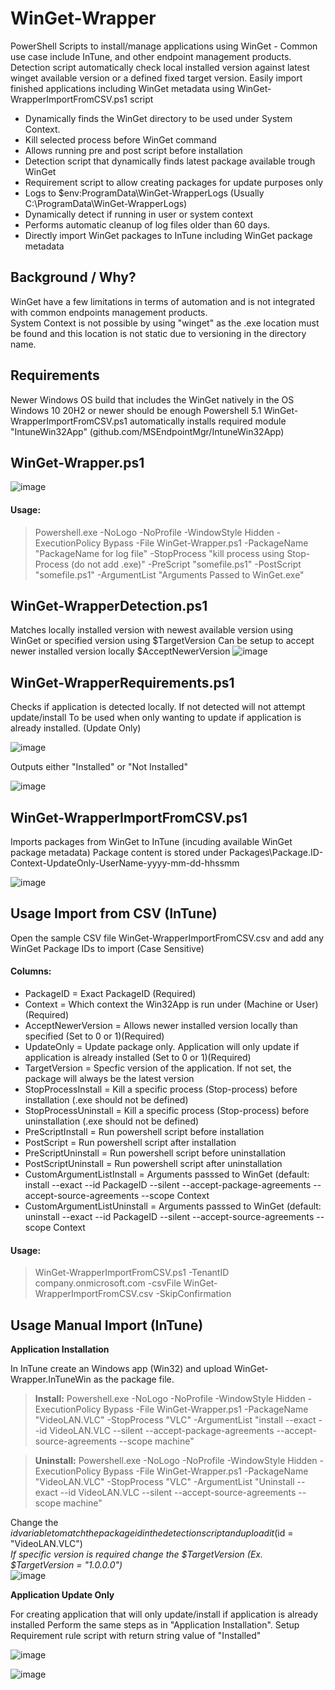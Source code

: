 # WinGet-Wrapper  
PowerShell Scripts to install/manage applications using WinGet - Common use case include InTune, and other endpoint management products.
Detection script automatically check local installed version against latest winget available version or a defined fixed target version.
Easily import finished applications including WinGet metadata using WinGet-WrapperImportFromCSV.ps1 script

* Dynamically finds the WinGet directory to be used under System Context.
* Kill selected process before WinGet command
* Allows running pre and post script before installation
* Detection script that dynamically finds latest package available trough WinGet
* Requirement script to allow creating packages for update purposes only
* Logs to $env:ProgramData\WinGet-WrapperLogs (Usually C:\ProgramData\WinGet-WrapperLogs)
* Dynamically detect if running in user or system context
* Performs automatic cleanup of log files older than 60 days.
* Directly import WinGet packages to InTune including WinGet package metadata

## Background / Why?
WinGet have a few limitations in terms of automation and is not integrated with common endpoints management products.  
System Context is not possible by using "winget" as the .exe location must be found and this location is not static due to versioning in the directory name.

## Requirements
Newer Windows OS build that includes the WinGet natively in the OS   
Windows 10 20H2 or newer should be enough
Powershell 5.1
WinGet-WrapperImportFromCSV.ps1 automatically installs required module "IntuneWin32App" (github.com/MSEndpointMgr/IntuneWin32App)

## WinGet-Wrapper.ps1
![image](https://github.com/SorenLundt/WinGet-Wrapper/assets/127216441/4220b44b-7f96-4fb1-84ec-ce416f6f622c)

#### Usage:
>Powershell.exe -NoLogo -NoProfile -WindowStyle Hidden -ExecutionPolicy Bypass -File WinGet-Wrapper.ps1 -PackageName "PackageName for log file" -StopProcess "kill process using Stop-Process (do not add .exe)" -PreScript "somefile.ps1" -PostScript "somefile.ps1" -ArgumentList "Arguments Passed to WinGet.exe"

## WinGet-WrapperDetection.ps1
Matches locally installed version with newest available version using WinGet or specified version using $TargetVersion
Can be setup to accept newer installed version locally $AcceptNewerVersion
![image](https://github.com/SorenLundt/WinGet-Wrapper/assets/127216441/631d6001-b813-4b79-a12f-3c1e06cb3aec)

## WinGet-WrapperRequirements.ps1
Checks if application is detected locally. If not detected will not attempt update/install
To be used when only wanting to update if application is already installed. (Update Only)

![image](https://github.com/SorenLundt/WinGet-Wrapper/assets/127216441/b5af0ddd-6700-46cf-8907-33dbd0f8e930)

Outputs either "Installed" or "Not Installed"

![image](https://github.com/SorenLundt/WinGet-Wrapper/assets/127216441/b8cd24fd-da34-4e1c-aeb2-0627717e1244)

## WinGet-WrapperImportFromCSV.ps1
Imports packages from WinGet to InTune (incuding available WinGet package metadata)
Package content is stored under Packages\Package.ID-Context-UpdateOnly-UserName-yyyy-mm-dd-hhssmm

![image](https://github.com/SorenLundt/WinGet-Wrapper/assets/127216441/c626ed5b-80eb-4d56-8476-605349356ffa)

## Usage Import from CSV (InTune)
Open the sample CSV file WinGet-WrapperImportFromCSV.csv and add any WinGet Package IDs to import (Case Sensitive)

#### Columns:
* PackageID = Exact PackageID (Required)<br>
* Context = Which context the Win32App is run under (Machine or User) (Required)<br>
* AcceptNewerVersion = Allows newer installed version locally than specified (Set to 0 or 1)(Required)<br>
* UpdateOnly = Update package only. Application will only update if application is already installed (Set to 0 or 1)(Required)<br>
* TargetVersion = Specfic version of the application. If not set, the package will always be the latest version <br>
* StopProcessInstall = Kill a specific process (Stop-process) before installation (.exe should not be defined)<br>
* StopProcessUninstall = Kill a specific process (Stop-process) before uninstallation (.exe should not be defined)<br>
* PreScriptInstall = Run powershell script before installation<br>
* PostScript = Run powershell script after installation<br>
* PreScriptUninstall = Run powershell script before uninstallation<br>
* PostScriptUninstall = Run powershell script after uninstallation<br>
* CustomArgumentListInstall = Arguments passsed to WinGet (default: install --exact --id PackageID --silent --accept-package-agreements --accept-source-agreements --scope Context<br>
* CustomArgumentListUninstall = Arguments passsed to WinGet (default: uninstall --exact --id PackageID --silent --accept-source-agreements --scope Context<br>
#### Usage:
>WinGet-WrapperImportFromCSV.ps1 -TenantID company.onmicrosoft.com -csvFile WinGet-WrapperImportFromCSV.csv -SkipConfirmation

## Usage Manual Import (InTune)
**Application Installation**

In InTune create an Windows app (Win32) and upload WinGet-Wrapper.InTuneWin as the package file.  
>**Install:** Powershell.exe -NoLogo -NoProfile -WindowStyle Hidden -ExecutionPolicy Bypass -File WinGet-Wrapper.ps1 -PackageName "VideoLAN.VLC" -StopProcess "VLC" -ArgumentList "install --exact --id VideoLAN.VLC --silent --accept-package-agreements --accept-source-agreements --scope machine"

>**Uninstall:** Powershell.exe -NoLogo -NoProfile -WindowStyle Hidden -ExecutionPolicy Bypass -File WinGet-Wrapper.ps1 -PackageName "VideoLAN.VLC" -StopProcess "VLC" -ArgumentList "Uninstall --exact --id VideoLAN.VLC --silent --accept-source-agreements --scope machine"

Change the $id variable to match the package id in the detection script and upload it  ($id = "VideoLAN.VLC")  
  *If specific version is required change the $TargetVersion (Ex. $TargetVersion = "1.0.0.0")*  
![image](https://github.com/SorenLundt/WinGet-Wrapper/assets/127216441/2aea611c-7733-4f93-9cbe-a44b4f66333d)

**Application Update Only**

For creating application that will only update/install if application is already installed
Perform the same steps as in "Application Installation".
Setup Requirement rule script with return string value of "Installed"

![image](https://github.com/SorenLundt/WinGet-Wrapper/assets/127216441/b2bdb617-c74a-4902-9c2c-b8defe1adc70)

![image](https://github.com/SorenLundt/WinGet-Wrapper/assets/127216441/b8cd24fd-da34-4e1c-aeb2-0627717e1244)

